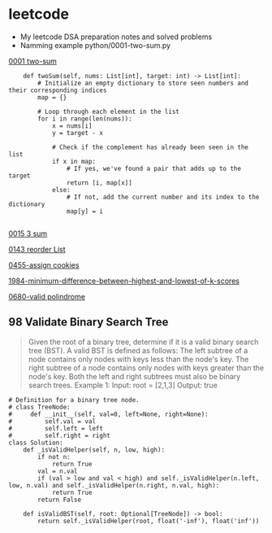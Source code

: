 # leetcode

* My leetcode DSA preparation notes and solved problems
* Namming example  python/0001-two-sum.py


[0001 two-sum](https://github.com/JalilTahirov/leetcode/blob/main/python/0001-two-sum.py)

```
    def twoSum(self, nums: List[int], target: int) -> List[int]:
        # Initialize an empty dictionary to store seen numbers and their corresponding indices
        map = {}

        # Loop through each element in the list
        for i in range(len(nums)):
            x = nums[i]
            y = target - x

            # Check if the complement has already been seen in the list
            if x in map:
                # If yes, we've found a pair that adds up to the target
                return [i, map[x]]
            else:
                # If not, add the current number and its index to the dictionary
                map[y] = i


```

[0015 3 sum](https://github.com/JalilTahirov/leetcode/blob/main/python/0015-3sum.py)

[0143 reorder List](https://github.com/JalilTahirov/leetcode/blob/main/python/0143-reorder-list.py)

[0455-assign cookies](https://github.com/JalilTahirov/leetcode/blob/main/python/0455-assign-cookies.py)

[1984-minimum-difference-between-highest-and-lowest-of-k-scores](https://github.com/JalilTahirov/leetcode/blob/main/python/1984-minimum-difference-between-highest-and-lowest-of-k-scores.py)


[0680-valid polindrome](https://github.com/JalilTahirov/leetcode/blob/main/python/0680-valid-palindrome-ii.py)


## 98 Validate Binary Search Tree

> Given the root of a binary tree, determine if it is a valid binary search tree (BST).
> A valid BST is defined as follows:
> The left subtree of a node contains only nodes with keys less than the node's key.
> The right subtree of a node contains only nodes with keys greater than the node's key.
> Both the left and right subtrees must also be binary search trees.
> Example 1:
> Input: root = [2,1,3]
>Output: true
```
# Definition for a binary tree node.
# class TreeNode:
#     def __init__(self, val=0, left=None, right=None):
#         self.val = val
#         self.left = left
#         self.right = right
class Solution:
    def _isValidHelper(self, n, low, high):
        if not n:
            return True
        val = n.val
        if (val > low and val < high) and self._isValidHelper(n.left, low, n.val) and self._isValidHelper(n.right, n.val, high):
            return True
        return False

    def isValidBST(self, root: Optional[TreeNode]) -> bool:
        return self._isValidHelper(root, float('-inf'), float('inf'))
```





